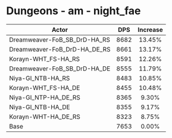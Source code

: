 # Dungeons - am - night_fae
| Actor | DPS | Increase |
|---|:---:|:---:|
|Dreamweaver-FoB_SB_DrD-HA_RS|8682|13.45%|
|Dreamweaver-FoB_DrD-HA_DE_RS|8661|13.17%|
|Korayn-WHT_FS-HA_RS|8591|12.26%|
|Dreamweaver-FoB_SB_DrD-HA_DE|8555|11.79%|
|Niya-GI_NTB-HA_RS|8483|10.85%|
|Korayn-WHT_FS-HA_DE|8455|10.48%|
|Niya-GI_NTP-HA_DE_RS|8365|9.30%|
|Niya-GI_NTB-HA_DE|8355|9.17%|
|Korayn-WHT-HA_DE_RS|8323|8.75%|
|Base|7653|0.00%|
